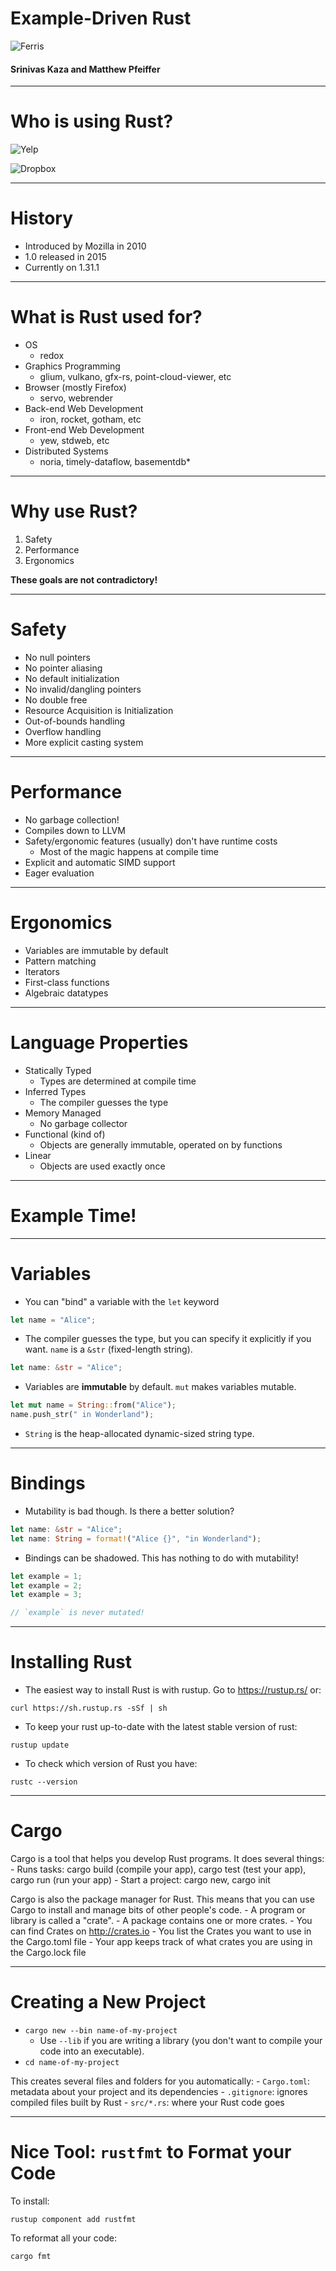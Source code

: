 # Example-Driven Rust #

![Ferris](http://rustacean.net/assets/rustacean-orig-noshadow.png)

#### Srinivas Kaza and Matthew Pfeiffer ####

---

# Who is using Rust? #

![Yelp](https://s3-media2.fl.yelpcdn.com/assets/srv0/styleguide/1ea40efd80f5/assets/img/brand_guidelines/yelp_fullcolor.png)

![Dropbox](https://upload.wikimedia.org/wikipedia/commons/thumb/7/74/Dropbox_logo_%282013%29.svg/858px-Dropbox_logo_%282013%29.svg.png)

---

# History #

* Introduced by Mozilla in 2010
* 1.0 released in 2015
* Currently on 1.31.1

---

# What is Rust used for? #

* OS
  * redox 
* Graphics Programming
  * glium, vulkano, gfx-rs, point-cloud-viewer, etc
* Browser (mostly Firefox)
  * servo, webrender
* Back-end Web Development
  * iron, rocket, gotham, etc
* Front-end Web Development
  * yew, stdweb, etc
* Distributed Systems
  * noria, timely-dataflow, basementdb*

---

# Why use Rust? #

1. Safety
2. Performance
3. Ergonomics

**These goals are not contradictory!**

---

# Safety #

* No null pointers
* No pointer aliasing
* No default initialization
* No invalid/dangling pointers
* No double free
* Resource Acquisition is Initialization
* Out-of-bounds handling
* Overflow handling
* More explicit casting system

---

# Performance #

* No garbage collection!
* Compiles down to LLVM
* Safety/ergonomic features (usually) don't have runtime costs
  * Most of the magic happens at compile time
* Explicit and automatic SIMD support
* Eager evaluation

---

# Ergonomics #

* Variables are immutable by default
* Pattern matching
* Iterators
* First-class functions
* Algebraic datatypes

---

# Language Properties #

* Statically Typed
  * Types are determined at compile time
* Inferred Types
  * The compiler guesses the type
* Memory Managed
  * No garbage collector
* Functional (kind of)
  * Objects are generally immutable, operated on by functions
* Linear
  * Objects are used exactly once

---

# Example Time! #


---

# Variables #

* You can "bind" a variable with the `let` keyword

```rust
let name = "Alice";
```

* The compiler guesses the type, but you can specify it explicitly if you want. `name` is a `&str` (fixed-length string).

```rust
let name: &str = "Alice";
```

* Variables are **immutable** by default. `mut` makes variables mutable.

```rust
let mut name = String::from("Alice");
name.push_str(" in Wonderland");
```

* `String` is the heap-allocated dynamic-sized string type.

---

# Bindings #

* Mutability is bad though. Is there a better solution?

```rust
let name: &str = "Alice";
let name: String = format!("Alice {}", "in Wonderland");
```

* Bindings can be shadowed. This has nothing to do with mutability!

```rust
let example = 1;
let example = 2;
let example = 3;

// `example` is never mutated!
```

---

# Installing Rust #

- The easiest way to install Rust is with rustup. Go to https://rustup.rs/ or:

`curl https://sh.rustup.rs -sSf | sh`

- To keep your rust up-to-date with the latest stable version of rust:

`rustup update`

- To check which version of Rust you have:

`rustc --version`

---

# Cargo #

Cargo is a tool that helps you develop Rust programs. It does several things:
    - Runs tasks: cargo build (compile your app), cargo test (test your app), cargo run (run your app)
    - Start a project: cargo new, cargo init

Cargo is also the package manager for Rust. This means that you can use Cargo to install and manage bits of other people's code.
    - A program or library is called a "crate".
    - A package contains one or more crates.
    - You can find Crates on http://crates.io
    - You list the Crates you want to use in the Cargo.toml file
    - Your app keeps track of what crates you are using in the Cargo.lock file

---

# Creating a New Project #

- `cargo new --bin name-of-my-project`
    - Use `--lib` if you are writing a library (you don't want to compile your code into an executable).
- `cd name-of-my-project`

This creates several files and folders for you automatically:
    - `Cargo.toml`: metadata about your project and its dependencies
    - `.gitignore`: ignores compiled files built by Rust
    - `src/*.rs`: where your Rust code goes

---

# Nice Tool: `rustfmt` to Format your Code #

To install:

`rustup component add rustfmt`

To reformat all your code:

`cargo fmt`
